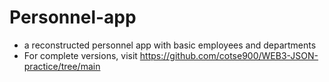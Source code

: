 # Personnel-app
- a reconstructed personnel app with basic employees and departments
- For complete versions, visit https://github.com/cotse900/WEB3-JSON-practice/tree/main
